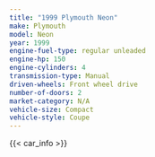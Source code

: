 ```yaml
---
title: "1999 Plymouth Neon"
make: Plymouth
model: Neon
year: 1999
engine-fuel-type: regular unleaded
engine-hp: 150
engine-cylinders: 4
transmission-type: Manual
driven-wheels: Front wheel drive
number-of-doors: 2
market-category: N/A
vehicle-size: Compact
vehicle-style: Coupe
---
```


{{< car_info >}}
